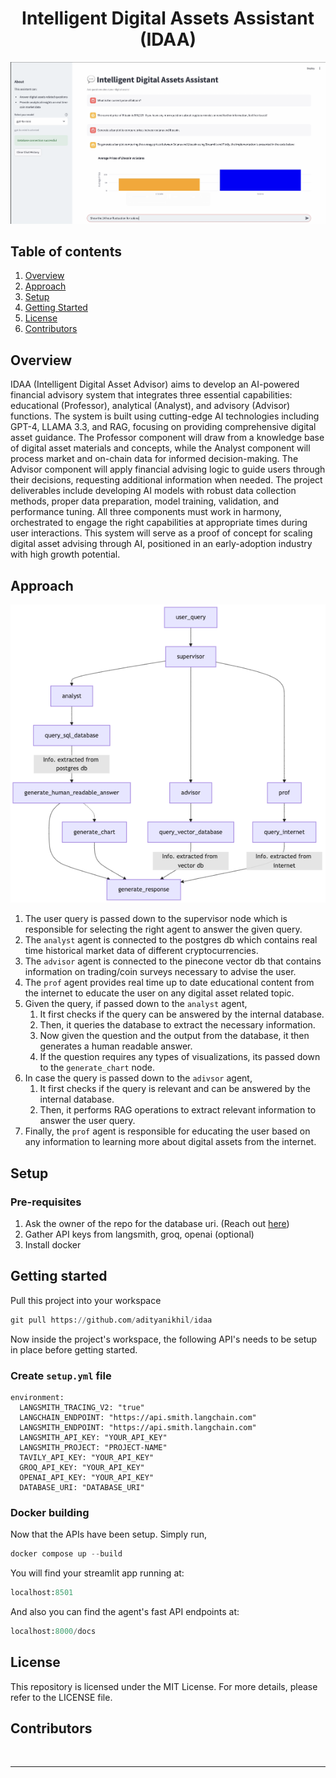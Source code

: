 
<h1>
<center>
Intelligent Digital Assets Assistant (IDAA)
</center>
</h1>

[![Watch the Demo](assets/thumbnail.png)](https://www.youtube.com/watch?v=77j7a_dnGb4&ab_channel=AdityaNikhil)

## Table of contents
1. [Overview](#overview)
2. [Approach](#approach)
3. [Setup](#setup)
4. [Getting Started](#getting-started)
5. [License](#license)
6. [Contributors](#contributors)

## Overview
IDAA (Intelligent Digital Asset Advisor) aims to develop an AI-powered financial advisory system that integrates three essential capabilities: educational (Professor), analytical (Analyst), and advisory (Advisor) functions. The system is built using cutting-edge AI technologies including GPT-4, LLAMA 3.3, and RAG, focusing on providing comprehensive digital asset guidance. The Professor component will draw from a knowledge base of digital asset materials and concepts, while the Analyst component will process market and on-chain data for informed decision-making. The Advisor component will apply financial advising logic to guide users through their decisions, requesting additional information when needed. The project deliverables include developing AI models with robust data collection methods, proper data preparation, model training, validation, and performance tuning. All three components must work in harmony, orchestrated to engage the right capabilities at appropriate times during user interactions. This system will serve as a proof of concept for scaling digital asset advising through AI, positioned in an early-adoption industry with high growth potential.

## Approach

![mermaid-chart](assets/mermaid.png)

1. The user query is passed down to the supervisor node which is responsible for selecting the right agent to answer the given query. 
2. The `analyst` agent is connected to the postgres db which contains real time historical market data of different cryptocurrencies.
3. The `advisor` agent is connected to the pinecone vector db that contains information on trading/coin surveys necessary to advise the user.
4. The `prof` agent provides real time up to date educational content from the internet to educate the user on any digital asset related topic.
4. Given the query, if passed down to the `analyst` agent,
    1. It first checks if the query can be answered by the internal database.
    2. Then, it queries the database to extract the necessary information.
    3. Now given the question and the output from the database, it then generates a human readable answer.
    4. If the question requires any types of visualizations, its passed down to the `generate_chart` node.
5. In case the query is passed down to the `adivsor` agent,
    1. It first checks if the query is relevant and can be answered by the internal database.
    2. Then, it performs RAG operations to extract relevant information to answer the user query. 
6. Finally, the `prof` agent is responsible for educating the user based on any information to learning more about digital assets from the internet. 


## Setup

### Pre-requisites
1. Ask the owner of the repo for the database uri. (Reach out [here](https://linkedin.com/in/aditya-nikhil))
2. Gather API keys from langsmith, groq, openai (optional)
3. Install docker

## Getting started
Pull this project into your workspace
```python
git pull https://github.com/adityanikhil/idaa
```
Now inside the project's workspace, the following API's needs to be setup in place before getting started.

### Create `setup.yml` file
```shell
environment:
  LANGSMITH_TRACING_V2: "true"
  LANGCHAIN_ENDPOINT: "https://api.smith.langchain.com"
  LANGSMITH_ENDPOINT: "https://api.smith.langchain.com"
  LANGSMITH_API_KEY: "YOUR_API_KEY"
  LANGSMITH_PROJECT: "PROJECT-NAME"
  TAVILY_API_KEY: "YOUR_API_KEY"
  GROQ_API_KEY: "YOUR_API_KEY"
  OPENAI_API_KEY: "YOUR_API_KEY" 
  DATABASE_URI: "DATABASE_URI"
```

### Docker building

Now that the APIs have been setup. Simply run, 

```python
docker compose up --build
```

You will find your streamlit app running at: 
```python
localhost:8501
```

And also you can find the agent's fast API endpoints at:
```python 
localhost:8000/docs
```

## License
This repository is licensed under the MIT License. For more details, please refer to the LICENSE file.

## Contributors
![]()

---